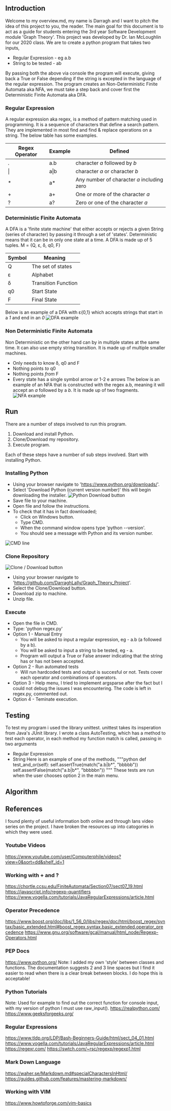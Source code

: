 ## Introduction
Welcome to my overview.md, my name is Darragh and I want to pitch the idea of this project to you, the reader. The main goal for this document is to act as a guide for students entering the 3rd year Software Development module 'Graph Theory'. This project was developed by Dr. Ian McLoughlin for our 2020 class. We are to create a python program that takes two inputs,

* Regular Expression - eg a.b
* String to be tested - ab

By passing both the above via console the program will execute, giving back a True or False depending if the string is excepted in the language of the regular expression. The program creates an Non-Deterministic Finite Automata aka NFA, we must take a step back and cover first the Deterministic Finite Automata aka DFA.

### Regular Expression
A regular expression aka regex, is a method of pattern matching used in programming. It is a sequence of characters that define a search pattern. They are implemented in most find and find \& replace operations on a string. The below table has some examples.

Regex Operator | Example | Defined 
---------- | ---------- | ----------
 . | a.b | character *a* followed by *b*
 \| | a\|b | character *a* or character *b*
 \* | a\* | Any number of character *a* including zero
 \+ | a\+ | One or more of the character *a*
 \? | a\? | Zero or one of the character *a*

### Deterministic Finite Automata
A DFA is a 'finite state machine' that either accepts or rejects a given String (series of character) by passing it through a set of 'states'. Deterministic means that it can be in only one state at a time. A DFA is made up of 5 tuples.
M = \{Q, &epsilon;, &delta;, q0, F}

Symbol | Meaning
---------- | ----------
 Q | The set of states
 &epsilon; | Alphabet
 &delta; | Transition Function
 q0 | Start State
 F | Final State

Below is an example of a DFA with &epsilon;\{0,1\} which accepts strings that start in a *1* and end in an *0*
![DFA example](./images/DFA.png)

### Non Deterministic Finite Automata
Non Deterministic on the other hand can by in multiple states at the same time. It can also use empty string transition. It is made up of multiple smaller machines.
* Only needs to know &delta;, q0 and F
* Nothing points *to* q0
* Nothing points *from* F
* Every state has a single symbol arrow *or* 1-2 e arrows
The below is an example of an NFA that is constructed with the regex a.b, meaning it will accept an *a* followed by a *b*. It is made up of two fragments.
![NFA example](./images/NFA.png)


## Run
There are a number of steps involved to run this program.
1. Download and install Python.
2. Clone/Download my repository.
3. Execute program.

Each of these steps have a number of sub steps involved. Start with installing Python.
### Installing Python
* Using your browser navigate to 'https://www.python.org/downloads/'.
* Select 'Download Python (current version number)' this will begin downloading the installer.
![Python Download button](./images/pythonButton.png)
* Save file to your machine.
* Open file and follow the instructions.
* To check that it has in fact downloaded;
	* Click on Windows button.
	* Type CMD.
	* When the command window opens type 'python --version'.
	* You should see a message with Python and its version number.

![CMD line](./images/pythonVersion.png)

### Clone Repository
![Clone / Download button](./images/clone.png)
* Using your browser navigate to 'https://github.com/DarraghLally/Graph_Theory_Project'.
* Select the Clone/Download button.
* Download zip to machine.
* Unzip file.

### Execute
* Open the file in CMD.
* Type: 'python regex.py'
* Option 1 - Manual Entry
	* You will be asked to input a regular expression, eg - a.b (a followed by a b).
	* You will be asked to input a string to be tested, eg - a. 
	* Program will output a True or False answer indicating that the string has or has not been accepted.
* Option 2 - Run automated tests
	* Will run hardcoded tests and output is succesful or not. Tests cover each operator and combinations of operators.
* Option 3 - Help menu, I tried to implement argsparse after the fact but I could not debug the issues I was encountering. The code is left in regex.py, commented out.
* Option 4 - Teminate execution.

## Testing
To test my program i used the library unittest. unittest takes its insperation from Java's JUnit library. I wrote a class AutoTesting, which has a method to test each operator, in each method my function match is called, passing in two arguments
* Regular Expression
* String
Here is an example of one of the methods,
"""python
def test_and_or(self):
        self.assertTrue(match("a.b|b*", "bbbbb"))
        self.assertFalse(match("a.b|b*", "bbbbbn"))
"""
These tests are run when the user chooses option 2 in the main menu.

## Algorithm


## References
I found plenty of useful information both online and through Ians video series on the project. I have broken the resources up into catogories in which they were used.

### Youtube Videos
https://www.youtube.com/user/Computerphile/videos?view=0&sort=dd&shelf_id=1

### Working with \+ and \?
https://chortle.ccsu.edu/FiniteAutomata/Section07/sect07_19.html
https://javascript.info/regexp-quantifiers
https://www.vogella.com/tutorials/JavaRegularExpressions/article.html

### Operator Precedence
https://www.boost.org/doc/libs/1_56_0/libs/regex/doc/html/boost_regex/syntax/basic_extended.html#boost_regex.syntax.basic_extended.operator_precedence
https://www.gnu.org/software/gcal/manual/html_node/Regexp-Operators.html

### PEP Docs
https://www.python.org/
Note: I added my own 'style' between classes and functions. The documentation suggests 2 and 3 line spaces but I find it easier to read when there is a clear break between blocks. I do hope this is acceptable!

### Python Tutorials
Note: Used for example to find out the correct function for console input, with my version of python I must use raw_input\(\).
https://realpython.com/
https://www.geeksforgeeks.org/

### Regular Expressions
https://www.tldp.org/LDP/Bash-Beginners-Guide/html/sect_04_01.html
https://www.vogella.com/tutorials/JavaRegularExpressions/article.html
https://regexr.com/
https://swtch.com/~rsc/regexp/regexp1.html

### Mark Down Language
https://waher.se/Markdown.md#specialCharactersInHtml/
https://guides.github.com/features/mastering-markdown/

### Working with VIM
https://www.howtoforge.com/vim-basics


